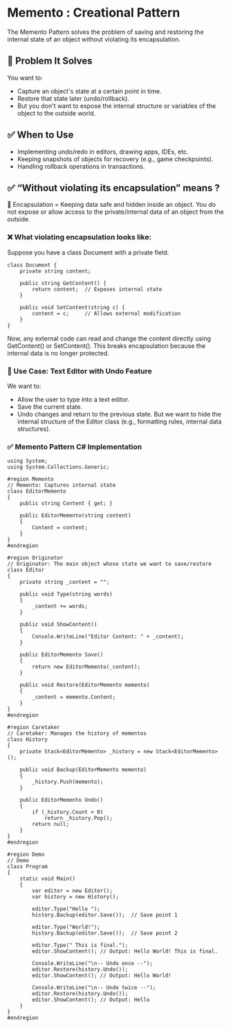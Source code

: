 
# Memento : Creational Pattern
The Memento Pattern solves the problem of saving and restoring the internal state of an object without violating its encapsulation.

## 🔧 Problem It Solves
You want to:
- Capture an object's state at a certain point in time.
- Restore that state later (undo/rollback).
- But you don't want to expose the internal structure or variables of the object to the outside world.

## ✅ When to Use
- Implementing undo/redo in editors, drawing apps, IDEs, etc.
- Keeping snapshots of objects for recovery (e.g., game checkpoints).
- Handling rollback operations in transactions.

## ✅ “Without violating its encapsulation” means ?
🔐 Encapsulation = Keeping data safe and hidden inside an object. You do not expose or allow access to the private/internal data of an object from the outside.

### ❌ What violating encapsulation looks like:
Suppose you have a class Document with a private field:
```
class Document {
    private string content;

    public string GetContent() {
        return content;  // Exposes internal state
    }

    public void SetContent(string c) {
        content = c;     // Allows external modification
    }
}
```
Now, any external code can read and change the content directly using GetContent() or SetContent(). This breaks encapsulation because the internal data is no longer protected.

### 📝 Use Case: Text Editor with Undo Feature
We want to:
- Allow the user to type into a text editor.
- Save the current state.
- Undo changes and return to the previous state.
But we want to hide the internal structure of the Editor class (e.g., formatting rules, internal data structures).

### ✅ Memento Pattern C# Implementation

```
using System;
using System.Collections.Generic;

#region Memento
// Memento: Captures internal state
class EditorMemento
{
    public string Content { get; }

    public EditorMemento(string content)
    {
        Content = content;
    }
}
#endregion

#region Originator
// Originator: The main object whose state we want to save/restore
class Editor
{
    private string _content = "";

    public void Type(string words)
    {
        _content += words;
    }

    public void ShowContent()
    {
        Console.WriteLine("Editor Content: " + _content);
    }

    public EditorMemento Save()
    {
        return new EditorMemento(_content);
    }

    public void Restore(EditorMemento memento)
    {
        _content = memento.Content;
    }
}
#endregion

#region Caretaker
// Caretaker: Manages the history of mementos
class History
{
    private Stack<EditorMemento> _history = new Stack<EditorMemento>();

    public void Backup(EditorMemento memento)
    {
        _history.Push(memento);
    }

    public EditorMemento Undo()
    {
        if (_history.Count > 0)
            return _history.Pop();
        return null;
    }
}
#endregion

#region Demo
// Demo
class Program
{
    static void Main()
    {
        var editor = new Editor();
        var history = new History();

        editor.Type("Hello ");
        history.Backup(editor.Save());  // Save point 1

        editor.Type("World!");
        history.Backup(editor.Save());  // Save point 2

        editor.Type(" This is final.");
        editor.ShowContent(); // Output: Hello World! This is final.

        Console.WriteLine("\n-- Undo once --");
        editor.Restore(history.Undo());
        editor.ShowContent(); // Output: Hello World!

        Console.WriteLine("\n-- Undo twice --");
        editor.Restore(history.Undo());
        editor.ShowContent(); // Output: Hello
    }
}
#endregion

```
